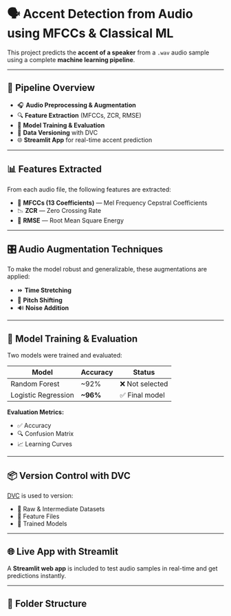 # 🗣️ Accent Detection from Audio using MFCCs & Classical ML

This project predicts the **accent of a speaker** from a `.wav` audio sample using a complete **machine learning pipeline**.

---

## 🚀 Pipeline Overview

- 🎧 **Audio Preprocessing & Augmentation**
- 🔍 **Feature Extraction** (MFCCs, ZCR, RMSE)
- 🤖 **Model Training & Evaluation**
- 🧪 **Data Versioning** with DVC
- 🌐 **Streamlit App** for real-time accent prediction

---

## 📊 Features Extracted

From each audio file, the following features are extracted:

- 🎼 **MFCCs (13 Coefficients)** — Mel Frequency Cepstral Coefficients
- 📉 **ZCR** — Zero Crossing Rate
- 🔋 **RMSE** — Root Mean Square Energy

---

## 🎛️ Audio Augmentation Techniques

To make the model robust and generalizable, these augmentations are applied:

- ⏩ **Time Stretching**
- 🔁 **Pitch Shifting**
- 🔊 **Noise Addition**

---

## 🧠 Model Training & Evaluation

Two models were trained and evaluated:

| Model                | Accuracy | Status         |
|---------------------|----------|----------------|
| Random Forest        | ~92%     | ❌ Not selected |
| Logistic Regression  | **~96%** | ✅ Final model  |

**Evaluation Metrics:**

- ✅ Accuracy
- 🔍 Confusion Matrix
- 📈 Learning Curves

---

## 📦 Version Control with DVC

[DVC](https://dvc.org/) is used to version:

- 📁 Raw & Intermediate Datasets  
- 📐 Feature Files  
- 🧠 Trained Models  

---

## 🌐 Live App with Streamlit

A **Streamlit web app** is included to test audio samples in real-time and get predictions instantly.

---

## 📁 Folder Structure


